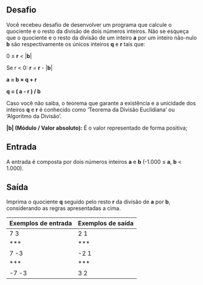 ## Desafio
Você recebeu desafio de desenvolver um programa que calcule o quociente e o resto da divisão de dois números inteiros. Não se esqueça que o quociente e o resto da divisão de um inteiro **a** por um inteiro não-nulo **b** são respectivamente os únicos inteiros **q** e **r** tais que:

0 ≤ **r** < |**b**|

Se r < 0: **r** = **r** - |**b**|

**a = b × q + r**

**q = ( a - r ) / b**

Caso você não saiba, o teorema que garante a existência e a unicidade dos inteiros **q** e **r** é conhecido como ‘Teorema da Divisão Euclidiana’ ou ‘Algoritmo da Divisão’.

**|b| (Módulo / Valor absoluto):** É o valor representado de forma positiva;

## Entrada
A entrada é composta por dois números inteiros **a** e **b** (-1.000 ≤ **a**, **b** < 1.000).

## Saída
Imprima o quociente **q** seguido pelo resto **r** da divisão de **a** por **b**, considerando as regras apresentadas a cima.

Exemplos de entrada | Exemplos de saída
------------------- | -----------------
7 3                 | 2 1
***                 | ***
7 -3                | -2 1
***                 | ***
-7 -3               | 3 2